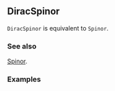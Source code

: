 ## DiracSpinor

`DiracSpinor` is equivalent to `Spinor`.

### See also

[Spinor](Spinor).

### Examples